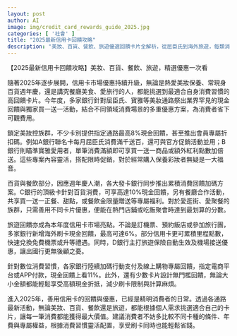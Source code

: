 ```yaml
---
layout: post
author: AI
image: img/credit_card_rewards_guide_2025.jpg
categories: [ '社會' ]
title: "2025最新信用卡回饋攻略"
description: "美妝、百貨、餐飲、旅遊優選回饋卡片全解析，從屈臣氏到海外旅遊，每類消費都能精打細算，一次掌握各家銀行2025年高回饋與獨家優惠策略。"
---
```

【2025最新信用卡回饋攻略】美妝、百貨、餐飲、旅遊，精選優惠一次看

隨著2025年逐步展開，信用卡市場優惠持續升級，無論是熱愛美妝保養、常現身百貨週年慶，還是講究餐廳美食、愛旅行的人，都能挑選到最適合自身消費習慣的高回饋卡片。今年度，多家銀行針對屈臣氏、寶雅等美妝通路祭出業界罕見的現金回饋與獨家買一送一活動，結合不同領域消費場景的多重優惠方案，為消費者省下可觀費用。

鎖定美妝控族群，不少卡別提供指定通路最高8%現金回饋，甚至推出會員專屬折扣碼。例如A銀行聯名卡每月屈臣氏消費滿千送百，還可與官方促銷活動並用；B銀行則瞄準寶雅愛用者，單筆消費滿額即可享買一送一商品或額外紅利點數加倍送。這些專案內容靈活，搭配限時促銷，對於經常購入保養彩妝者無疑是一大福音。

百貨與餐飲部分，因應週年慶人潮，各大發卡銀行同步推出累積消費回饋加碼方案。C銀行的頂級卡針對百貨消費，可享高達10%現金回饋，另有餐廳合作活動，共享買一送一正餐、甜點，或餐飲金限量贈送等專屬福利。對於愛逛街、愛聚餐的族群，只需善用不同卡片優惠，便能在熱門店鋪或吃飯聚會時達到最划算的分數。

旅遊回饋亦成為本年度信用卡市場亮點。不論是訂機票、預約飯店或參加旅行團，多家銀行新增海外刷卡現金回饋，最高可達6%。部分信用卡更可累積里程點數，快速兌換免費機票或升等禮遇。同時，D銀行主打旅遊保險自動生效及機場接送優惠，讓出國行更無後顧之憂。

針對數位消費習慣，各家銀行陸續加碼行動支付及線上購物專屬回饋，指定電商平台或APP付款，現金回饋上看11%。此外，還有少數卡片設計無門檻回饋，無論大小金額都能輕鬆享受高額現金折抵，減少刷卡限制與計算麻煩。

進入2025年，善用信用卡的回饋與優惠，已經是精明消費者的日常。透過各通路最新活動，無論美妝、百貨、餐飲還是旅遊，都能根據個人需求挑選適合自己的卡片，讓每一筆消費都能獲得最大價值。建議消費者不妨多比較不同卡種的條件、年費與專屬權益，根據消費習慣靈活配置，享受刷卡同時也能輕鬆省錢。
